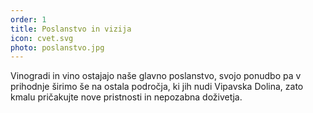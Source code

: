 ```yaml
---
order: 1
title: Poslanstvo in vizija
icon: cvet.svg
photo: poslanstvo.jpg
---
```


Vinogradi in vino ostajajo naše glavno poslanstvo, svojo ponudbo pa v prihodnje širimo še na ostala področja, ki jih nudi Vipavska Dolina, zato kmalu pričakujte nove pristnosti in nepozabna doživetja.